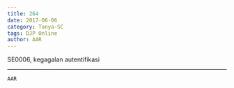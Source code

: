 ```yaml
---
title: 264
date: 2017-06-06
category: Tanya-SC
tags: DJP Online
author: AAR
---
```


SE0006, kegagalan autentifikasi

---



`AAR`

